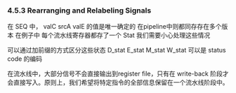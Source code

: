 ### 4.5.3 Rearranging and Relabeling Signals

在 SEQ 中， valC srcA valE 的值是唯一确定的 在pipeline中则都同存存在多个版本
在例子中 每个流水线寄存器都存了一个 Stat 我们需要小心处理这些情况

可以通过加前缀的方式区分这些状态 D_stat E_stat M_stat W_stat 可以是 status code 的编码

在流水线中，大部分信号不会直接输出到register file，只有在 write-back 阶段才会直接写入。原则上，我们希望将特定指令的全部信息保留在一个流水线阶段中。

